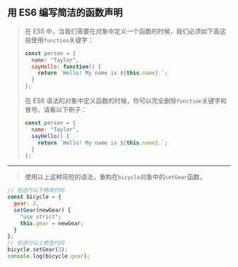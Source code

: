 ## 用 ES6 编写简洁的函数声明

> 在 ES5 中，当我们需要在对象中定义一个函数的时候，我们必须如下面这般使用`function`关键字：
>
> ```js
> const person = {
>   name: "Taylor",
>   sayHello: function() {
>     return `Hello! My name is ${this.name}.`;
>   }
> };
> ```
>
> 在 ES6 语法的对象中定义函数的时候，你可以完全删除`function`关键字和冒号。请看以下例子：
>
> ```js
> const person = {
>   name: "Taylor",
>   sayHello() {
>     return `Hello! My name is ${this.name}.`;
>   }
> };
> ```

---

> 使用以上这种简短的语法，重构在`bicycle`对象中的`setGear`函数。

```js
// 在这行以下修改代码
const bicycle = {
  gear: 2,
  setGear(newGear) {
    "use strict";
    this.gear = newGear;
  }
};
// 在这行以上修改代码
bicycle.setGear(3);
console.log(bicycle.gear);
```

